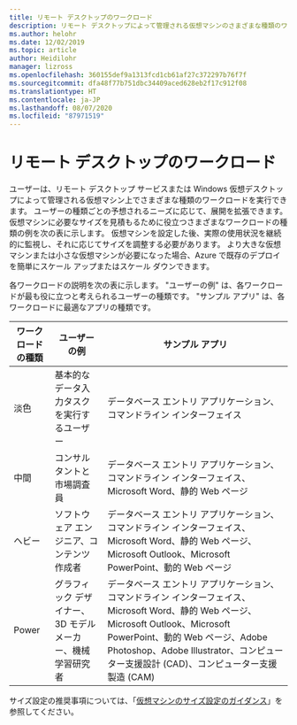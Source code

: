 ```yaml
---
title: リモート デスクトップのワークロード
description: リモート デスクトップによって管理される仮想マシンのさまざまな種類のワークロードの概要を簡単に説明します。
ms.author: helohr
ms.date: 12/02/2019
ms.topic: article
author: Heidilohr
manager: lizross
ms.openlocfilehash: 360155def9a1313fcd1cb61af27c372297b76f7f
ms.sourcegitcommit: dfa48f77b751dbc34409aced628eb2f17c912f08
ms.translationtype: HT
ms.contentlocale: ja-JP
ms.lasthandoff: 08/07/2020
ms.locfileid: "87971519"
---
```

# <a name="remote-desktop-workloads"></a>リモート デスクトップのワークロード

ユーザーは、リモート デスクトップ サービスまたは Windows 仮想デスクトップによって管理される仮想マシン上でさまざまな種類のワークロードを実行できます。 ユーザーの種類ごとの予想されるニーズに応じて、展開を拡張できます。 仮想マシンに必要なサイズを見積もるために役立つさまざまなワークロードの種類の例を次の表に示します。 仮想マシンを設定した後、実際の使用状況を継続的に監視し、それに応じてサイズを調整する必要があります。 より大きな仮想マシンまたは小さな仮想マシンが必要になった場合、Azure で既存のデプロイを簡単にスケール アップまたはスケール ダウンできます。

各ワークロードの説明を次の表に示します。 "ユーザーの例" は、各ワークロードが最も役に立つと考えられるユーザーの種類です。 "サンプル アプリ" は、各ワークロードに最適なアプリの種類です。

| ワークロードの種類 | ユーザーの例 | サンプル アプリ |
| --- | --- | --- |
| 淡色 | 基本的なデータ入力タスクを実行するユーザー | データベース エントリ アプリケーション、コマンドライン インターフェイス |
| 中間 | コンサルタントと市場調査員 | データベース エントリ アプリケーション、コマンドライン インターフェイス、Microsoft Word、静的 Web ページ |
| ヘビー | ソフトウェア エンジニア、コンテンツ作成者 | データベース エントリ アプリケーション、コマンドライン インターフェイス、Microsoft Word、静的 Web ページ、Microsoft Outlook、Microsoft PowerPoint、動的 Web ページ |
| Power | グラフィック デザイナー、3D モデル メーカー、機械学習研究者 | データベース エントリ アプリケーション、コマンドライン インターフェイス、Microsoft Word、静的 Web ページ、Microsoft Outlook、Microsoft PowerPoint、動的 Web ページ、Adobe Photoshop、Adobe Illustrator、コンピューター支援設計 (CAD)、コンピューター支援製造 (CAM) |

サイズ設定の推奨事項については、「[仮想マシンのサイズ設定のガイダンス](virtual-machine-recs.md)」を参照してください。
